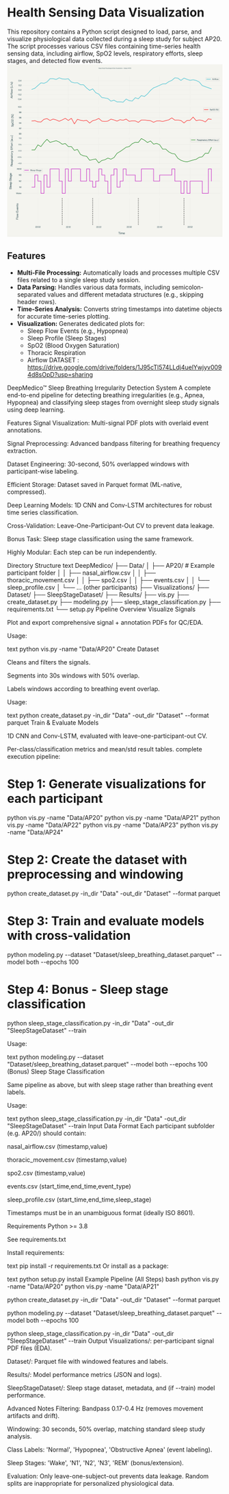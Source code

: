 # Health Sensing Data Visualization

This repository contains a Python script designed to load, parse, and visualize physiological data collected during a sleep study for subject AP20. The script processes various CSV files containing time-series health sensing data, including airflow, SpO2 levels, respiratory efforts, sleep stages, and detected flow events.
![sleep_study_AP20_visualization_corrected](https://github.com/Quantamaster/Health-Sensing/blob/e064a11340dd707f92e414f45eb92e4faa53736d/sleep_study_AP20_visualization_corrected.png)

## Features

* **Multi-File Processing:** Automatically loads and processes multiple CSV files related to a single sleep study session.
* **Data Parsing:** Handles various data formats, including semicolon-separated values and different metadata structures (e.g., skipping header rows).
* **Time-Series Analysis:** Converts string timestamps into datetime objects for accurate time-series plotting.
* **Visualization:** Generates dedicated plots for:
    * Sleep Flow Events (e.g., Hypopnea)
    * Sleep Profile (Sleep Stages)
    * SpO2 (Blood Oxygen Saturation)
    * Thoracic Respiration
    * Airflow
DATASET : https://drive.google.com/drive/folders/1J95cTl574LLdj4uelYwjyv0094d8sOpD?usp=sharing

DeepMedico™ Sleep Breathing Irregularity Detection System
A complete end-to-end pipeline for detecting breathing irregularities (e.g., Apnea, Hypopnea) and classifying sleep stages from overnight sleep study signals using deep learning.

Features
Signal Visualization: Multi-signal PDF plots with overlaid event annotations.

Signal Preprocessing: Advanced bandpass filtering for breathing frequency extraction.

Dataset Engineering: 30-second, 50% overlapped windows with participant-wise labeling.

Efficient Storage: Dataset saved in Parquet format (ML-native, compressed).

Deep Learning Models: 1D CNN and Conv-LSTM architectures for robust time series classification.

Cross-Validation: Leave-One-Participant-Out CV to prevent data leakage.

Bonus Task: Sleep stage classification using the same framework.

Highly Modular: Each step can be run independently.

Directory Structure
text
DeepMedico/
├── Data/
│   ├── AP20/   # Example participant folder
│   │   ├── nasal_airflow.csv
│   │   ├── thoracic_movement.csv
│   │   ├── spo2.csv
│   │   ├── events.csv
│   │   └── sleep_profile.csv
│   └── ... (other participants)
├── Visualizations/
├── Dataset/
├── SleepStageDataset/
├── Results/
├── vis.py
├── create_dataset.py
├── modeling.py
├── sleep_stage_classification.py
├── requirements.txt
└── setup.py
Pipeline Overview
Visualize Signals

Plot and export comprehensive signal + annotation PDFs for QC/EDA.

Usage:

text
python vis.py -name "Data/AP20"
Create Dataset

Cleans and filters the signals.

Segments into 30s windows with 50% overlap.

Labels windows according to breathing event overlap.

Usage:

text
python create_dataset.py -in_dir "Data" -out_dir "Dataset" --format parquet
Train & Evaluate Models

1D CNN and Conv-LSTM, evaluated with leave-one-participant-out CV.

Per-class/classification metrics and mean/std result tables.
complete execution  pipeline:
# Step 1: Generate visualizations for each participant
python vis.py -name "Data/AP20"
python vis.py -name "Data/AP21" 
python vis.py -name "Data/AP22"
python vis.py -name "Data/AP23"
python vis.py -name "Data/AP24"

# Step 2: Create the dataset with preprocessing and windowing
python create_dataset.py -in_dir "Data" -out_dir "Dataset" --format parquet

# Step 3: Train and evaluate models with cross-validation
python modeling.py --dataset "Dataset/sleep_breathing_dataset.parquet" --model both --epochs 100

# Step 4: Bonus - Sleep stage classification
python sleep_stage_classification.py -in_dir "Data" -out_dir "SleepStageDataset" --train

Usage:

text
python modeling.py --dataset "Dataset/sleep_breathing_dataset.parquet" --model both --epochs 100
(Bonus) Sleep Stage Classification

Same pipeline as above, but with sleep stage rather than breathing event labels.

Usage:

text
python sleep_stage_classification.py -in_dir "Data" -out_dir "SleepStageDataset" --train
Input Data Format
Each participant subfolder (e.g. AP20/) should contain:

nasal_airflow.csv (timestamp,value)

thoracic_movement.csv (timestamp,value)

spo2.csv (timestamp,value)

events.csv (start_time,end_time,event_type)

sleep_profile.csv (start_time,end_time,sleep_stage)

Timestamps must be in an unambiguous format (ideally ISO 8601).

Requirements
Python >= 3.8

See requirements.txt

Install requirements:

text
pip install -r requirements.txt
Or install as a package:

text
python setup.py install
Example Pipeline (All Steps)
bash
python vis.py -name "Data/AP20"
python vis.py -name "Data/AP21"

python create_dataset.py -in_dir "Data" -out_dir "Dataset" --format parquet

python modeling.py --dataset "Dataset/sleep_breathing_dataset.parquet" --model both --epochs 100

python sleep_stage_classification.py -in_dir "Data" -out_dir "SleepStageDataset" --train
Output
Visualizations/: per-participant signal PDF files (EDA).

Dataset/: Parquet file with windowed features and labels.

Results/: Model performance metrics (JSON and logs).

SleepStageDataset/: Sleep stage dataset, metadata, and (if --train) model performance.


Advanced Notes
Filtering: Bandpass 0.17-0.4 Hz (removes movement artifacts and drift).

Windowing: 30 seconds, 50% overlap, matching standard sleep study analysis.

Class Labels: 'Normal', 'Hypopnea', 'Obstructive Apnea' (event labeling).

Sleep Stages: 'Wake', 'N1', 'N2', 'N3', 'REM' (bonus/extension).

Evaluation: Only leave-one-subject-out prevents data leakage. Random splits are inappropriate for personalized physiological data.
